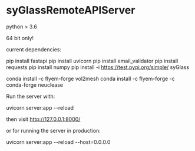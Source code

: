 # syGlassRemoteAPIServer

python > 3.6

64 bit only!

current dependencies:

pip install fastapi
pip install uvicorn
pip install email_validator
pip install requests
pip install numpy
pip install -i https://test.pypi.org/simple/ syGlass

conda install -c flyem-forge vol2mesh
conda install -c flyem-forge -c conda-forge neuclease

Run the server with:

uvicorn server:app --reload

then visit  http://127.0.0.1:8000/

or for running the server in production:

uvicorn server:app --reload --host=0.0.0.0  